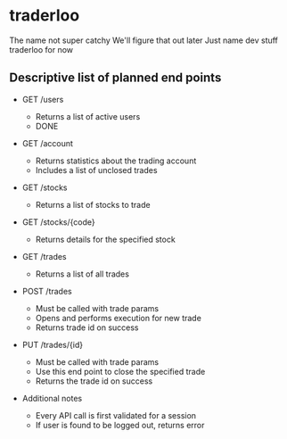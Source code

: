 traderloo
=========

The name not super catchy
We'll figure that out later
Just name dev stuff traderloo for now

## Descriptive list of planned end points

- GET /users
    - Returns a list of active users 
    - DONE

- GET /account
    - Returns statistics about the trading account
    - Includes a list of unclosed trades

- GET /stocks
    - Returns a list of stocks to trade

- GET /stocks/{code}
    - Returns details for the specified stock

- GET /trades
    - Returns a list of all trades

- POST /trades
    - Must be called with trade params
    - Opens and performs execution for new trade
    - Returns trade id on success

- PUT /trades/{id}
    - Must be called with trade params
    - Use this end point to close the specified trade
    - Returns the trade id on success

- Additional notes
    - Every API call is first validated for a session
    - If user is found to be logged out, returns error